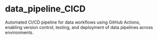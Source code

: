 # data_pipeline_CICD
Automated CI/CD pipeline for data workflows using GitHub Actions, enabling version control, testing, and deployment of data pipelines across environments.
